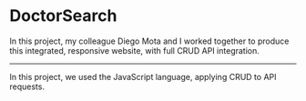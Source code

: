 # DoctorSearch
In this project, my colleague Diego Mota and I worked together to produce this integrated, responsive website, with full CRUD API integration.

----------------------------------------------------------------------------------------------------------------------------------------------------------------------------------------------

In this project, we used the JavaScript language, applying CRUD to API requests.
